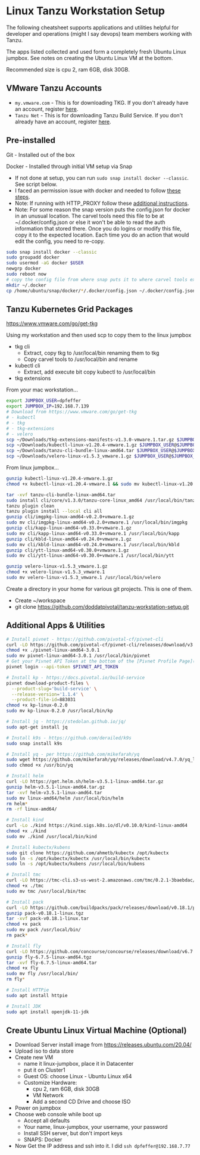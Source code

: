 # Linux Tanzu Workstation Setup

The following cheatsheet supports applications and utilities helpful for developer and operations (might I say devops) team members working with Tanzu.

The apps listed collected and used form a completely fresh Ubuntu Linux jumpbox.  See notes on creating the Ubuntu Linux VM at the bottom.

Recommended size is cpu 2, ram 6GB, disk 30GB​.

## VMware Tanzu Accounts

- `my.vmware.com` - This is for downloading TKG. If you don't already have an account, register [here](https://my.vmware.com/web/vmware/registration).
- `Tanzu Net` - This is for downloading Tanzu Build Service. If you don't already have an account, register [here](https://account.run.pivotal.io/z/uaa/sign-up).

## Pre-installed

Git - Installed out of the box

Docker - Installed through initial VM setup via Snap

- If not done at setup, you can run `sudo snap install docker --classic`.  See script below.
- I faced an permission issue with docker and needed to follow [these steps](https://docs.docker.com/engine/install/linux-postinstall/).
- Note: If running with HTTP_PROXY follow these [additional instructions](https://docs.docker.com/config/daemon/systemd/#httphttps-proxy).
- Note: For some reason the snap version puts the config.json for docker in an unusual location.  The carvel tools need this file to be at ~/.docker/config.json or else it won't be able to read the auth information that stored there.  Once you do logins or modify this file, copy it to the expected location.  Each time you do an action that would edit the config, you need to re-copy.

```bash
sudo snap install docker --classic
sudo groupadd docker
sudo usermod -aG docker $USER
newgrp docker
sudo reboot now
# copy the config file from where snap puts it to where carvel tools expect it
mkdir ~/.docker
cp /home/ubuntu/snap/docker/*/.docker/config.json ~/.docker/config.json
```

## Tanzu Kubernetes Grid Packages

https://www.vmware.com/go/get-tkg

Using my workstation and then used scp to copy them to the linux jumpbox
- tkg cli
  - Extract, copy tkg to /usr/local/bin renaming them to tkg
  - Copy carvel tools to /usr/local/bin and rename
- kubectl cli
  - Extract, add execute bit copy kubectl to /usr/local/bin
- tkg extensions

From your mac workstation...

```bash
export JUMPBOX_USER=dpfeffer
export JUMPBOX_IP=192.168.7.139
# Download from https://www.vmware.com/go/get-tkg
# - kubectl
# - tkg
# - tkg-extensions
# - velero
scp ~/Downloads/tkg-extensions-manifests-v1.3.0-vmware.1.tar.gz $JUMPBOX_USER@$JUMPBOX_IP:
scp ~/Downloads/kubectl-linux-v1.20.4-vmware.1.gz $JUMPBOX_USER@$JUMPBOX_IP:
scp ~/Downloads/tanzu-cli-bundle-linux-amd64.tar $JUMPBOX_USER@$JUMPBOX_IP:
scp ~/Downloads/velero-linux-v1.5.3_vmware.1.gz $JUMPBOX_USER@$JUMPBOX_IP:
```

From linux jumpbox...

```bash
gunzip kubectl-linux-v1.20.4-vmware.1.gz
chmod +x kubectl-linux-v1.20.4-vmware.1 && sudo mv kubectl-linux-v1.20.4-vmware.1 /usr/local/bin/kubectl

tar -xvf tanzu-cli-bundle-linux-amd64.tar
sudo install cli/core/v1.3.0/tanzu-core-linux_amd64 /usr/local/bin/tanzu
tanzu plugin clean
tanzu plugin install --local cli all
gunzip cli/imgpkg-linux-amd64-v0.2.0+vmware.1.gz
sudo mv cli/imgpkg-linux-amd64-v0.2.0+vmware.1 /usr/local/bin/imgpkg
gunzip cli/kapp-linux-amd64-v0.33.0+vmware.1.gz
sudo mv cli/kapp-linux-amd64-v0.33.0+vmware.1 /usr/local/bin/kapp
gunzip cli/kbld-linux-amd64-v0.24.0+vmware.1.gz
sudo mv cli/kbld-linux-amd64-v0.24.0+vmware.1 /usr/local/bin/kbld
gunzip cli/ytt-linux-amd64-v0.30.0+vmware.1.gz
sudo mv cli/ytt-linux-amd64-v0.30.0+vmware.1 /usr/local/bin/ytt

gunzip velero-linux-v1.5.3_vmware.1.gz
chmod +x velero-linux-v1.5.3_vmware.1
sudo mv velero-linux-v1.5.3_vmware.1 /usr/local/bin/velero
```

Create a directory in your home for various git projects.  This is one of them.
- Create ~/workspace
- git clone https://github.com/doddatpivotal/tanzu-workstation-setup.git

## Additional Apps & Utilities

```bash
# Install pivnet - https://github.com/pivotal-cf/pivnet-cli
curl -LO https://github.com/pivotal-cf/pivnet-cli/releases/download/v3.0.1/pivnet-linux-amd64-3.0.1
chmod +x ./pivnet-linux-amd64-3.0.1
sudo mv pivnet-linux-amd64-3.0.1 /usr/local/bin/pivnet
# Get your Pivnet API Token at the bottom of the [Pivnet Profile Page](https://network.pivotal.io/users/dashboard/edit-profile).  
pivnet login --api-token $PIVNET_API_TOKEN

# Install kp - https://docs.pivotal.io/build-service
pivnet download-product-files \
  --product-slug='build-service' \
  --release-version='1.1.4' \
  --product-file-id=883031
chmod +x kp-linux-0.2.0
sudo mv kp-linux-0.2.0 /usr/local/bin/kp

# Install jq - https://stedolan.github.io/jq/
sudo apt-get install jq

# Install k9s - https://github.com/derailed/k9s
sudo snap install k9s

# Install yq - per https://github.com/mikefarah/yq
sudo wget https://github.com/mikefarah/yq/releases/download/v4.7.0/yq_linux_amd64 -O /usr/bin/yq 
sudo chmod +x /usr/bin/yq

# Install helm
curl -LO https://get.helm.sh/helm-v3.5.1-linux-amd64.tar.gz
gunzip helm-v3.5.1-linux-amd64.tar.gz
tar -xvf helm-v3.5.1-linux-amd64.tar
sudo mv linux-amd64/helm /usr/local/bin/helm
rm helm*
rm -rf linux-amd64/

# Install kind
curl -Lo ./kind https://kind.sigs.k8s.io/dl/v0.10.0/kind-linux-amd64
chmod +x ./kind
sudo mv ./kind /usr/local/bin/kind

# Install kubectx/kubens
sudo git clone https://github.com/ahmetb/kubectx /opt/kubectx
sudo ln -s /opt/kubectx/kubectx /usr/local/bin/kubectx
sudo ln -s /opt/kubectx/kubens /usr/local/bin/kubens

# Install tmc
curl -LO https://tmc-cli.s3-us-west-2.amazonaws.com/tmc/0.2.1-3baebdac/linux/x64/tmc
chmod +x ./tmc
sudo mv tmc /usr/local/bin/tmc

# Install pack
curl -LO https://github.com/buildpacks/pack/releases/download/v0.18.1/pack-v0.18.1-linux.tgz
gunzip pack-v0.18.1-linux.tgz
tar -xvf pack-v0.18.1-linux.tar
chmod +x pack
sudo mv pack /usr/local/bin/
rm pack*

# Install fly
curl -LO https://github.com/concourse/concourse/releases/download/v6.7.5/fly-6.7.5-linux-amd64.tgz
gunzip fly-6.7.5-linux-amd64.tgz
tar -xvf fly-6.7.5-linux-amd64.tar
chmod +x fly
sudo mv fly /usr/local/bin/
rm fly*

# Install HTTPie
sudo apt install httpie

# Install JDK
sudo apt install openjdk-11-jdk
```

## Create Ubuntu Linux Virtual Machine (Optional)

- Download Server install image from https://releases.ubuntu.com/20.04/
- Upload iso to data store
- Create new VM
  - name it linux-jumpbox, place it in Datacenter
  - put it on Cluster1
  - Guest OS: choose Linux - Ubuntu Linux x64
  - Customize Hardware:
    - cpu 2, ram 6GB, disk 30GB
    - VM Network
    - Add a second CD Drive and choose ISO
- Power on jumpbox
- Choose web console while boot up
  - Accept all defaults
  - Your name, linux-jumpbox, your username, your password
  - Install SSH server, but don't import keys
  - SNAPS: Docker
- Now Get the IP address and ssh into it.  I did `ssh dpfeffer@192.168.7.77`
